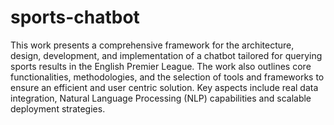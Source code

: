 # sports-chatbot
This work presents a comprehensive framework for the architecture, design, development, and implementation of a chatbot tailored for querying sports results in the English Premier League. The work also outlines core functionalities, methodologies, and the selection of tools and frameworks to ensure an efficient and user centric solution. Key aspects include real data integration, Natural Language Processing (NLP) capabilities and scalable deployment strategies.

